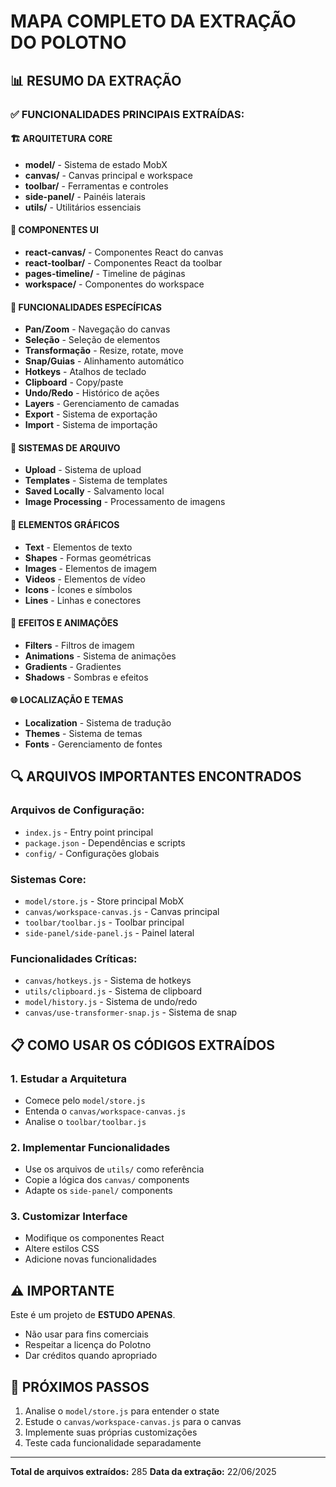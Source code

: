 # MAPA COMPLETO DA EXTRAÇÃO DO POLOTNO

## 📊 RESUMO DA EXTRAÇÃO

### ✅ FUNCIONALIDADES PRINCIPAIS EXTRAÍDAS:

#### 🏗️ **ARQUITETURA CORE**
- **model/** - Sistema de estado MobX
- **canvas/** - Canvas principal e workspace
- **toolbar/** - Ferramentas e controles
- **side-panel/** - Painéis laterais
- **utils/** - Utilitários essenciais

#### 🎨 **COMPONENTES UI**
- **react-canvas/** - Componentes React do canvas
- **react-toolbar/** - Componentes React da toolbar
- **pages-timeline/** - Timeline de páginas
- **workspace/** - Componentes do workspace

#### 🔧 **FUNCIONALIDADES ESPECÍFICAS**
- **Pan/Zoom** - Navegação do canvas
- **Seleção** - Seleção de elementos
- **Transformação** - Resize, rotate, move
- **Snap/Guias** - Alinhamento automático
- **Hotkeys** - Atalhos de teclado
- **Clipboard** - Copy/paste
- **Undo/Redo** - Histórico de ações
- **Layers** - Gerenciamento de camadas
- **Export** - Sistema de exportação
- **Import** - Sistema de importação

#### 📂 **SISTEMAS DE ARQUIVO**
- **Upload** - Sistema de upload
- **Templates** - Sistema de templates
- **Saved Locally** - Salvamento local
- **Image Processing** - Processamento de imagens

#### 🎯 **ELEMENTOS GRÁFICOS**
- **Text** - Elementos de texto
- **Shapes** - Formas geométricas
- **Images** - Elementos de imagem
- **Videos** - Elementos de vídeo
- **Icons** - Ícones e símbolos
- **Lines** - Linhas e conectores

#### 🎪 **EFEITOS E ANIMAÇÕES**
- **Filters** - Filtros de imagem
- **Animations** - Sistema de animações
- **Gradients** - Gradientes
- **Shadows** - Sombras e efeitos

#### 🌐 **LOCALIZAÇÃO E TEMAS**
- **Localization** - Sistema de tradução
- **Themes** - Sistema de temas
- **Fonts** - Gerenciamento de fontes

## 🔍 ARQUIVOS IMPORTANTES ENCONTRADOS

### Arquivos de Configuração:
- `index.js` - Entry point principal
- `package.json` - Dependências e scripts
- `config/` - Configurações globais

### Sistemas Core:
- `model/store.js` - Store principal MobX
- `canvas/workspace-canvas.js` - Canvas principal
- `toolbar/toolbar.js` - Toolbar principal
- `side-panel/side-panel.js` - Painel lateral

### Funcionalidades Críticas:
- `canvas/hotkeys.js` - Sistema de hotkeys
- `utils/clipboard.js` - Sistema de clipboard
- `model/history.js` - Sistema de undo/redo
- `canvas/use-transformer-snap.js` - Sistema de snap

## 📋 COMO USAR OS CÓDIGOS EXTRAÍDOS

### 1. **Estudar a Arquitetura**
- Comece pelo `model/store.js`
- Entenda o `canvas/workspace-canvas.js`
- Analise o `toolbar/toolbar.js`

### 2. **Implementar Funcionalidades**
- Use os arquivos de `utils/` como referência
- Copie a lógica dos `canvas/` components
- Adapte os `side-panel/` components

### 3. **Customizar Interface**
- Modifique os componentes React
- Altere estilos CSS
- Adicione novas funcionalidades

## ⚠️ IMPORTANTE

Este é um projeto de **ESTUDO APENAS**.
- Não usar para fins comerciais
- Respeitar a licença do Polotno
- Dar créditos quando apropriado

## 🎯 PRÓXIMOS PASSOS

1. Analise o `model/store.js` para entender o state
2. Estude o `canvas/workspace-canvas.js` para o canvas
3. Implemente suas próprias customizações
4. Teste cada funcionalidade separadamente

---

**Total de arquivos extraídos:** 285
**Data da extração:** 22/06/2025
